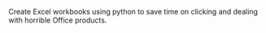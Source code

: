 Create Excel workbooks using python to save time on clicking and dealing with horrible Office products.
